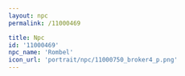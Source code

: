 ```yaml
---
layout: npc
permalink: /11000469

title: Npc
id: '11000469'
npc_name: 'Rombel'
icon_url: 'portrait/npc/11000750_broker4_p.png'
---
```

